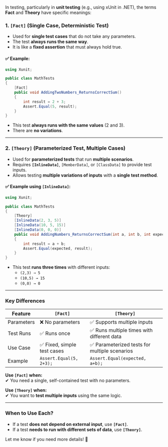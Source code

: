 In testing, particularly in **unit testing** (e.g., using xUnit in .NET), the terms **Fact** and **Theory** have specific meanings:

### **1. `[Fact]` (Single Case, Deterministic Test)**
- Used for **single test cases** that do not take any parameters.
- The test **always runs the same way**.
- It is like a **fixed assertion** that must always hold true.

#### ✅ **Example:**
```csharp
using Xunit;

public class MathTests
{
    [Fact]
    public void AddingTwoNumbers_ReturnsCorrectSum()
    {
        int result = 2 + 3;
        Assert.Equal(5, result);
    }
}
```
- This test **always runs with the same values** (2 and 3).
- There are **no variations**.

---

### **2. `[Theory]` (Parameterized Test, Multiple Cases)**
- Used for **parameterized tests** that run **multiple scenarios**.
- Requires **`[InlineData]`**, `[MemberData]`, or `[ClassData]` to provide test inputs.
- Allows testing **multiple variations of inputs** with a **single test method**.

#### ✅ **Example using `[InlineData]`:**
```csharp
using Xunit;

public class MathTests
{
    [Theory]
    [InlineData(2, 3, 5)]
    [InlineData(10, 5, 15)]
    [InlineData(0, 0, 0)]
    public void AddingNumbers_ReturnsCorrectSum(int a, int b, int expected)
    {
        int result = a + b;
        Assert.Equal(expected, result);
    }
}
```
- This test **runs three times** with different inputs:
  - `(2,3) → 5`
  - `(10,5) → 15`
  - `(0,0) → 0`

---

### **Key Differences**
| Feature       | `[Fact]` | `[Theory]` |
|--------------|---------|------------|
| Parameters   | ❌ No parameters | ✅ Supports multiple inputs |
| Test Runs    | ✅ Runs once | ✅ Runs multiple times with different data |
| Use Case     | ✅ Fixed, simple test cases | ✅ Parameterized tests for multiple scenarios |
| Example      | `Assert.Equal(5, 2+3);` | `Assert.Equal(expected, a+b);` |

**Use `[Fact]` when:**  
✔ You need a single, self-contained test with no parameters.  

**Use `[Theory]` when:**  
✔ You want to **test multiple inputs** using the same logic.

---

### **When to Use Each?**
- If a test **does not depend on external input**, use **`[Fact]`**.
- If a test **needs to run with different sets of data**, use **`[Theory]`**.

Let me know if you need more details! 🚀